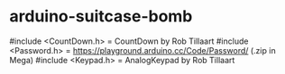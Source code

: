 # arduino-suitcase-bomb

#include <CountDown.h> = CountDown by Rob Tillaart
#include <Password.h> = https://playground.arduino.cc/Code/Password/ (.zip in Mega)
#include <Keypad.h> = AnalogKeypad by Rob Tillaart
